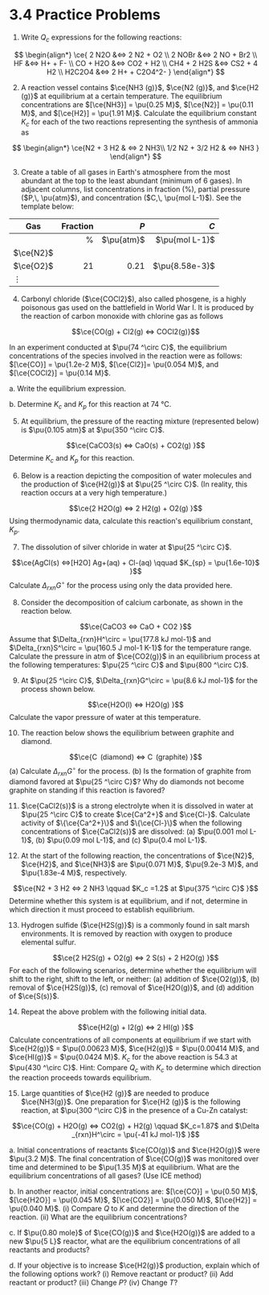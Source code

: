 # 3.4  Practice Problems

1. Write $Q_c$ expressions for the following reactions:

$$
\begin{align*}
\ce{
2 N2O &<=> 2 N2 + O2 \\
2 NOBr &<=> 2 NO + Br2 \\
HF &<=> H+ + F- \\
CO + H2O &<=> CO2 + H2 \\
CH4 + 2 H2S &<=> CS2 + 4 H2 \\
H2C2O4 &<=> 2 H+ + C2O4^2-
}
\end{align*}
$$

2. A reaction vessel contains $\ce{NH3 (g)}$, $\ce{N2 (g)}$, and $\ce{H2 (g)}$ at equilibrium at a certain temperature. The equilibrium concentrations are $[\ce{NH3}] = \pu{0.25 M}$, $[\ce{N2}] = \pu{0.11 M}$, and $[\ce{H2}] = \pu{1.91 M}$. Calculate the equilibrium constant $K_c$ for each of the two reactions representing the synthesis of ammonia as

$$
\begin{align*}
\ce{N2 + 3 H2 & <=> 2 NH3\\
1/2 N2 + 3/2 H2 & <=> NH3
}
\end{align*}
$$

3. Create a table of all gases in Earth's atmosphere from the most abundant at the top to the least abundant (minimum of 6 gases). In adjacent columns, list concentrations in fraction ($\%$), partial pressure ($P,\, \pu{atm}$), and concentration ($C,\, \pu{mol L-1}$). See the template below:
   
| Gas       | Fraction   |   $P$   |   $C$   |
|------  |-----: | ------: | --------: |
|     | $\%$      | $\pu{atm}$ | $\pu{mol L-1}$ |
| $\ce{N2}$ |       |        |         |
| $\ce{O2}$ | $21$    | $0.21$   | $\pu{8.58e-3}$    |
| $\vdots$  |     |     |       |

4. Carbonyl chloride ($\ce{COCl2}$), also called phosgene, is a highly poisonous gas used on the battlefield in World War I. It is produced by the reaction of carbon monoxide with chlorine gas as follows

$$\ce{CO(g) + Cl2(g)  <=> COCl2(g)}$$

In an experiment conducted at $\pu{74 ^\circ C}$, the equilibrium concentrations of the species involved in the reaction were as follows: $[\ce{CO}] = \pu{1.2e-2 M}$, $[\ce{Cl2}]= \pu{0.054 M}$, and $[\ce{COCl2}] = \pu{0.14 M}$. 

a. Write the equilibrium expression. 

b. Determine $K_c$ and $K_p$ for this reaction at 74 °C.

5. At equilibrium, the pressure of the reacting mixture (represented below) is $\pu{0.105 atm}$ at $\pu{350 ^\circ C}$. 

$$\ce{CaCO3(s) <=> CaO(s) + CO2(g)
}$$
Determine $K_c$ and $K_p$ for this reaction.

6. Below is a reaction depicting the composition of water molecules and the production of $\ce{H2(g)}$ at $\pu{25 ^\circ C}$. (In reality, this reaction occurs at a very high temperature.)

$$\ce{2 H2O(g) <=> 2 H2(g) + O2(g)
}$$
Using thermodynamic data, calculate this reaction's equilibrium constant, $K_p$.

7. The dissolution of silver chloride in water at $\pu{25 ^\circ C}$. 

$$\ce{AgCl(s) <=>[H2O] Ag+(aq) + Cl-(aq) \qquad $K_{sp} = \pu{1.6e-10}$
}$$
Calculate $\Delta_{rxn}G^\circ$ for the process using only the data provided here.

8. Consider the decomposition of calcium carbonate, as shown in the reaction below. 

$$\ce{CaCO3 <=> CaO + CO2
}$$
Assume that $\Delta_{rxn}H^\circ = \pu{177.8 kJ mol-1}$ and $\Delta_{rxn}S^\circ = \pu{160.5 J mol-1 K-1}$ for the temperature range.  Calculate the pressure in atm of $\ce{CO2(g)}$ in an equilibrium process at the following temperatures: $\pu{25 ^\circ C}$  and $\pu{800 ^\circ C}$.

9. At $\pu{25 ^\circ C}$, $\Delta_{rxn}G^\circ = \pu{8.6 kJ mol-1}$ for the process shown below. 

$$\ce{H2O(l) <=> H2O(g)
}$$
Calculate the vapor pressure of water at this temperature.

10. The reaction below shows the equilibrium between graphite and diamond.

$$\ce{C  (diamond) <=> C  (graphite)
}$$
(a) Calculate $\Delta_{rxn}G^\circ$ for the process. (b) Is the formation of graphite from diamond favored at $\pu{25 ^\circ C}$? Why do diamonds not become graphite on standing if this reaction is favored?

11. $\ce{CaCl2(s)}$ is a strong electrolyte when it is dissolved in water at $\pu{25 ^\circ C}$ to create $\ce{Ca^2+}$ and $\ce{Cl-}$. Calculate activity of $\{\ce{Ca^2+}\}$ and $\{\ce{Cl-}\}$ when the following concentrations of $\ce{CaCl2(s)}$ are dissolved: (a) $\pu{0.001 mol L-1}$, (b) $\pu{0.09 mol L-1}$, and (c) $\pu{0.4 mol L-1}$.

12. At the start of the following reaction, the concentrations of $\ce{N2}$, $\ce{H2}$, and $\ce{NH3}$ are $\pu{0.071 M}$, $\pu{9.2e-3 M}$, and $\pu{1.83e-4 M}$, respectively. 

$$\ce{N2 + 3 H2 <=> 2 NH3 \qquad $K_c =1.2$ at $\pu{375 ^\circ C}$
}$$
Determine whether this system is at equilibrium, and if not, determine in which direction it must proceed to establish equilibrium.

13. Hydrogen sulfide ($\ce{H2S(g)}$) is a commonly found in salt marsh environments. It is removed by reaction with oxygen to produce elemental sulfur.

$$\ce{2 H2S(g) + O2(g) <=> 2 S(s) + 2 H2O(g)
}$$
For each of the following scenarios, determine whether the equilibrium will shift to the right, shift to the left, or neither: (a) addition of $\ce{O2(g)}$, (b) removal of $\ce{H2S(g)}$, (c) removal of $\ce{H2O(g)}$, and (d) addition of $\ce{S(s)}$.

14. Repeat the above problem with the following initial data.

$$\ce{H2(g) + I2(g) <=> 2 HI(g)
}$$
Calculate concentrations of all components at equilibrium if we start with $\ce{H2(g)}$ = $\pu{0.00623 M}$, $\ce{H2(g)}$ = $\pu{0.00414 M}$, and $\ce{HI(g)}$ =  $\pu{0.0424 M}$. $K_c$ for the above reaction is $54.3$ at $\pu{430 ^\circ C}$. 
Hint: Compare $Q_c$ with $K_c$ to determine which direction the reaction proceeds towards equilibrium.

15. Large quantities of $\ce{H2 (g)}$ are needed to produce $\ce{NH3(g)}$. One preparation for $\ce{H2 (g)}$ is the following reaction, at $\pu{300 ^\circ C}$ in the presence of a Cu-Zn catalyst:

$$\ce{CO(g) + H2O(g) <=> CO2(g) + H2(g) \qquad $K_c=1.87$ and $\Delta _{rxn}H^\circ = \pu{-41 kJ mol-1}$
}$$

a. Initial concentrations of reactants $\ce{CO(g)}$ and $\ce{H2O(g)}$ were $\pu{3.2 M}$. The final concentration of $\ce{CO(g)}$ was monitored over time and determined to be $\pu{1.35 M}$ at equilibrium. What are the equilibrium concentrations of all gases? (Use ICE method) 

b. In another reactor, initial concentrations are: $[\ce{CO}] = \pu{0.50 M}$, $[\ce{H2O}] = \pu{0.045 M}$, $[\ce{CO2}] = \pu{0.050 M}$, $[\ce{H2}] = \pu{0.040 M}$. (i) Compare $Q$ to $K$ and determine the direction of the reaction. (ii) What are the equilibrium concentrations?

c. If $\pu{0.80 mole}$ of $\ce{CO(g)}$ and $\ce{H2O(g)}$ are added to a new $\pu{5 L}$ reactor, what are the equilibrium concentrations of all reactants and products?

d. If your objective is to increase $\ce{H2(g)}$ production, explain which of the following options work? (i) Remove reactant or product? (ii) Add reactant or product? (iii) Change $P$? (iv) Change $T$?
